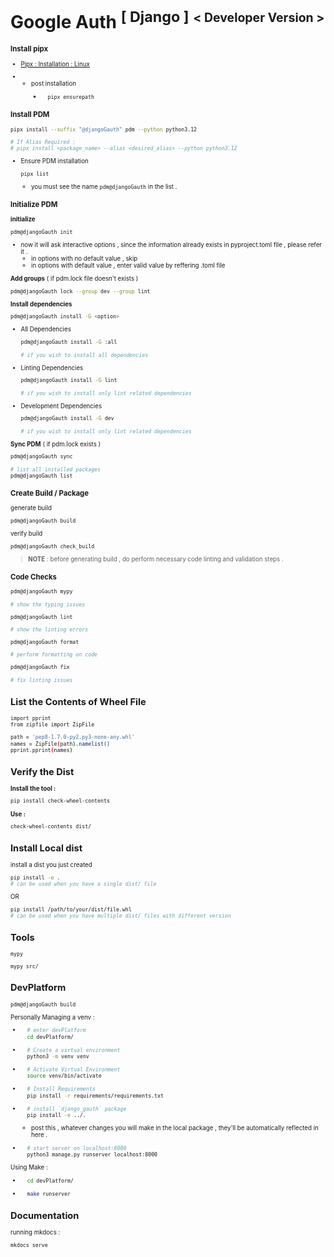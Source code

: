 # Google Auth <sup>[ Django ]</sup> <sup><small><b>< Developer Version ></b><small></sup>


### Install pipx

- [Pipx : Installation : Linux](https://docs.google.com/document/d/16jzSA98KBekGqaVJDZtr_7mC_CooHe49byiYcvixW0g/edit?tab=t.0#heading=h.ymbho9y6133c)


- - post installation
    - ```sh
        pipx ensurepath
        ```

### Install PDM

```sh
pipx install --suffix "@djangoGauth" pdm --python python3.12

# If Alias Required :
# pipx install <package_name> --alias <desired_alias> --python python3.12
```

- Ensure PDM installation
    ```sh
    pipx list
    ```
    - you must see the name `pdm@djangoGauth` in the list .

### Initialize PDM

**initialize** 
```sh
pdm@djangoGauth init
```
- now it will ask interactive options , since the information already exists in pyproject.toml file , please refer it .
    - in options with no default value , skip
    - in options with default value , enter valid value by reffering .toml file


**Add groups** ( if pdm.lock file doesn't exists )
```sh
pdm@djangoGauth lock --group dev --group lint
```

**Install dependencies**
```sh
pdm@djangoGauth install -G <option>
```

- All Dependencies
    ```sh
    pdm@djangoGauth install -G :all

    # if you wish to install all dependencies
    ```

- Linting Dependencies
    ```sh
    pdm@djangoGauth install -G lint

    # if you wish to install only lint related dependencies
    ```

- Development Dependencies
    ```sh
    pdm@djangoGauth install -G dev

    # if you wish to install only lint related dependencies
    ```

**Sync PDM** ( if pdm.lock exists )
```sh
pdm@djangoGauth sync
```

```sh
# list all installed packages
pdm@djangoGauth list
```

### Create Build / Package

generate build
```sh
pdm@djangoGauth build
```

verify build
```sh
pdm@djangoGauth check_build
```

> **NOTE** : before generating build , do perform necessary code linting and validation steps .


### Code Checks

```sh
pdm@djangoGauth mypy

# show the typing issues
```

```sh
pdm@djangoGauth lint

# show the linting errors
```

```sh
pdm@djangoGauth format

# perform formatting on code
```

```sh
pdm@djangoGauth fix

# fix linting issues 
```

## List the Contents of Wheel File
```sh
import pprint
from zipfile import ZipFile

path = 'pep8-1.7.0-py2.py3-none-any.whl'
names = ZipFile(path).namelist()
pprint.pprint(names)
```

## Verify the Dist

**Install the tool :**
```sh
pip install check-wheel-contents
```

**Use :**
```sh
check-wheel-contents dist/
```

## Install Local dist
install a dist you just created

```sh
pip install -e .
# can be used when you have a single dist/ file
```
OR
```sh
pip install /path/to/your/dist/file.whl
# can be used when you have multiple dist/ files with different version
```

## Tools

`mypy`
```sh
mypy src/
```

## DevPlatform


```sh
pdm@djangoGauth build
```

Personally Managing a venv :

- ```sh
    # enter devPlatform
    cd devPlatform/
    ```

- ```sh
    # Create a virtual environment 
    python3 -m venv venv
    ```

- ```sh
    # Activate Virtual Environment
    source venv/bin/activate
    ```

- ```sh
    # Install Requirements
    pip install -r requirements/requirements.txt
    ```

- ```sh
    # install `django_gauth` package
    pip install -e ../.
    ```
    - post this , whatever changes you will make in the local package , they'll be automatically reflected in here .

- ```sh
    # start server on localhost:8000
    python3 manage.py runserver localhost:8000
    ```

Using Make :

- ```sh
    cd devPlatform/
    ```

- ```sh
    make runserver
    ```

## Documentation


running mkdocs :

```sh
mkdocs serve
```